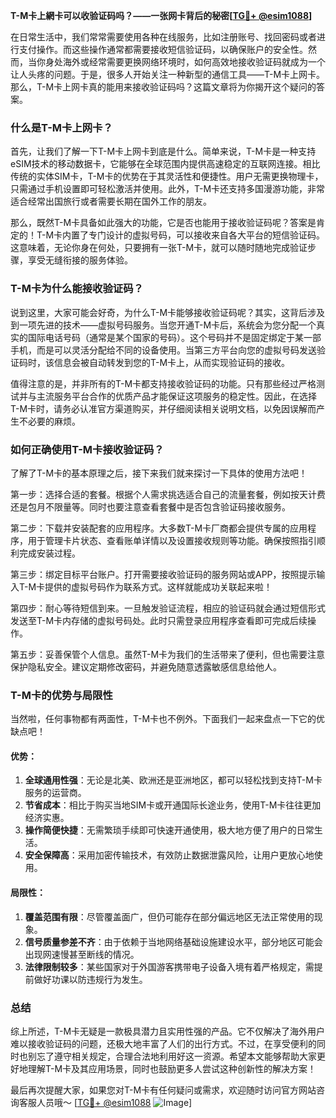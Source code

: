 **T-M卡上網卡可以收验证码吗？——一张网卡背后的秘密[[TG💪+ @esim1088](https://t.me/s/esim1088)]**

在日常生活中，我们常常需要使用各种在线服务，比如注册账号、找回密码或者进行支付操作。而这些操作通常都需要接收短信验证码，以确保账户的安全性。然而，当你身处海外或经常需要更换网络环境时，如何高效地接收验证码就成为一个让人头疼的问题。于是，很多人开始关注一种新型的通信工具——T-M卡上网卡。那么，T-M卡上网卡真的能用来接收验证码吗？这篇文章将为你揭开这个疑问的答案。

### 什么是T-M卡上网卡？

首先，让我们了解一下T-M卡上网卡到底是什么。简单来说，T-M卡是一种支持eSIM技术的移动数据卡，它能够在全球范围内提供高速稳定的互联网连接。相比传统的实体SIM卡，T-M卡的优势在于其灵活性和便捷性。用户无需更换物理卡，只需通过手机设置即可轻松激活并使用。此外，T-M卡还支持多国漫游功能，非常适合经常出国旅行或者需要长期在国外工作的朋友。

那么，既然T-M卡具备如此强大的功能，它是否也能用于接收验证码呢？答案是肯定的！T-M卡内置了专门设计的虚拟号码，可以接收来自各大平台的短信验证码。这意味着，无论你身在何处，只要拥有一张T-M卡，就可以随时随地完成验证步骤，享受无缝衔接的服务体验。

### T-M卡为什么能接收验证码？

说到这里，大家可能会好奇，为什么T-M卡能够接收验证码呢？其实，这背后涉及到一项先进的技术——虚拟号码服务。当您开通T-M卡后，系统会为您分配一个真实的国际电话号码（通常是某个国家的号码）。这个号码并不是固定绑定于某一部手机，而是可以灵活分配给不同的设备使用。当第三方平台向您的虚拟号码发送验证码时，该信息会被自动转发到您的T-M卡上，从而实现验证码的接收。

值得注意的是，并非所有的T-M卡都支持接收验证码的功能。只有那些经过严格测试并与主流服务平台合作的优质产品才能保证这项服务的稳定性。因此，在选择T-M卡时，请务必认准官方渠道购买，并仔细阅读相关说明文档，以免因误解而产生不必要的麻烦。

### 如何正确使用T-M卡接收验证码？

了解了T-M卡的基本原理之后，接下来我们就来探讨一下具体的使用方法吧！

第一步：选择合适的套餐。根据个人需求挑选适合自己的流量套餐，例如按天计费还是包月不限量等。同时也要注意查看套餐中是否包含验证码接收服务。

第二步：下载并安装配套的应用程序。大多数T-M卡厂商都会提供专属的应用程序，用于管理卡片状态、查看账单详情以及设置接收规则等功能。确保按照指引顺利完成安装过程。

第三步：绑定目标平台账户。打开需要接收验证码的服务网站或APP，按照提示输入T-M卡提供的虚拟号码作为联系方式。这样就能成功关联起来啦！

第四步：耐心等待短信到来。一旦触发验证流程，相应的验证码就会通过短信形式发送至T-M卡内存储的虚拟号码处。此时只需登录应用程序查看即可完成后续操作。

第五步：妥善保管个人信息。虽然T-M卡为我们的生活带来了便利，但也需要注意保护隐私安全。建议定期修改密码，并避免随意透露敏感信息给他人。

### T-M卡的优势与局限性

当然啦，任何事物都有两面性，T-M卡也不例外。下面我们一起来盘点一下它的优缺点吧！

#### 优势：
1. **全球通用性强**：无论是北美、欧洲还是亚洲地区，都可以轻松找到支持T-M卡服务的运营商。
2. **节省成本**：相比于购买当地SIM卡或开通国际长途业务，使用T-M卡往往更加经济实惠。
3. **操作简便快捷**：无需繁琐手续即可快速开通使用，极大地方便了用户的日常生活。
4. **安全保障高**：采用加密传输技术，有效防止数据泄露风险，让用户更放心地使用。

#### 局限性：
1. **覆盖范围有限**：尽管覆盖面广，但仍可能存在部分偏远地区无法正常使用的现象。
2. **信号质量参差不齐**：由于依赖于当地网络基础设施建设水平，部分地区可能会出现网速慢甚至断线的情况。
3. **法律限制较多**：某些国家对于外国游客携带电子设备入境有着严格规定，需提前做好功课以防违规行为发生。

### 总结

综上所述，T-M卡无疑是一款极具潜力且实用性强的产品。它不仅解决了海外用户难以接收验证码的问题，还极大地丰富了人们的出行方式。不过，在享受便利的同时也别忘了遵守相关规定，合理合法地利用好这一资源。希望本文能够帮助大家更好地理解T-M卡及其应用场景，同时也鼓励更多人尝试这种创新性的解决方案！

最后再次提醒大家，如果您对T-M卡有任何疑问或需求，欢迎随时访问官方网站咨询客服人员哦～ [[TG💪+ @esim1088](https://t.me/s/esim1088) ![Image](https://i.postimg.cc/4NQfJmqS/Snipaste-2025-05-13-00-14-12.png)]